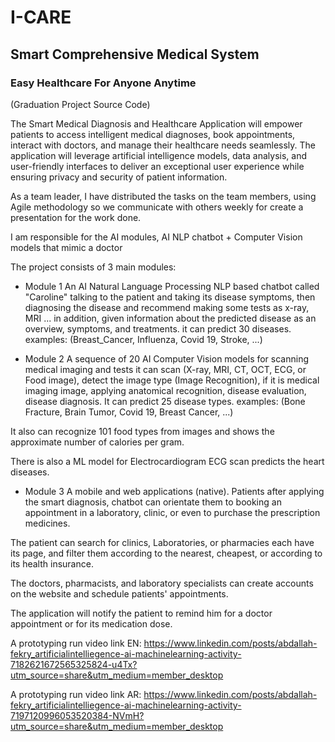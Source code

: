 # I-CARE
## Smart Comprehensive Medical System
### Easy Healthcare For Anyone Anytime
(Graduation Project Source Code)


The Smart Medical Diagnosis and Healthcare Application will empower patients to access intelligent medical diagnoses, book appointments, interact with doctors, and manage their healthcare needs seamlessly.
The application will leverage artificial intelligence models, data analysis, and user-friendly interfaces to deliver an exceptional user experience while ensuring privacy and security of patient information.

As a team leader, I have distributed the tasks on the team members, using Agile methodology so we communicate with others weekly for create a presentation for the work done.

I am responsible for the AI modules,
AI NLP chatbot + Computer Vision models that mimic a doctor

The project consists of 3 main modules:

- Module 1
An AI Natural Language Processing NLP based chatbot called "Caroline" talking to the patient and taking its disease symptoms, then diagnosing the disease and recommend making some tests as x-ray, MRI ... in addition, given information about the predicted disease as an overview, symptoms, and treatments.
it can predict 30 diseases.
examples: (Breast_Cancer, Influenza, Covid 19, Stroke, ...)

- Module 2
A sequence of 20 AI Computer Vision models for scanning medical imaging and tests it can scan (X-ray, MRI, CT, OCT, ECG, or Food image), detect the image type (Image Recognition), if it is medical imaging image, applying anatomical recognition, disease evaluation, disease diagnosis.
It can predict 25 disease types.
examples: (Bone Fracture, Brain Tumor, Covid 19, Breast Cancer, ...)

It also can recognize 101 food types from images and shows the approximate number of calories per gram.

There is also a ML model for Electrocardiogram ECG scan predicts the heart diseases.

- Module 3
A mobile and web applications (native).
Patients after applying the smart diagnosis, chatbot can orientate them to booking an appointment in a laboratory, clinic, or even to purchase the prescription medicines.

The patient can search for clinics, Laboratories, or pharmacies each have its page, and filter them according to the nearest, cheapest, or according to its health insurance.

The doctors, pharmacists, and laboratory specialists can create accounts on the website and schedule patients' appointments.

The application will notify the patient to remind him for a doctor appointment or for its medication dose.

A prototyping run video link EN: https://www.linkedin.com/posts/abdallah-fekry_artificialintelliegence-ai-machinelearning-activity-7182621672565325824-u4Tx?utm_source=share&utm_medium=member_desktop

A prototyping run video link AR: https://www.linkedin.com/posts/abdallah-fekry_artificialintelliegence-ai-machinelearning-activity-7197120996053520384-NVmH?utm_source=share&utm_medium=member_desktop
